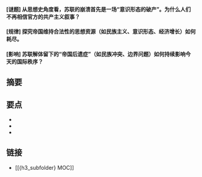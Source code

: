 #### [谜题] 从思想史角度看，苏联的崩溃首先是一场“意识形态的破产”。为什么人们不再相信官方的共产主义叙事？


#### [规律] 探究帝国维持合法性的思想资源（如民族主义、意识形态、经济增长）如何耗尽。


#### [影响] 苏联解体留下的“帝国后遗症”（如民族冲突、边界问题）如何持续影响今天的国际秩序？


## 摘要


## 要点

- 
- 
- 

## 链接

- [[{h3_subfolder} MOC]]
